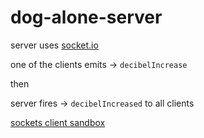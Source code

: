 # dog-alone-server

server uses [socket.io](https://socket.io/)

one of the clients emits -> `decibelIncrease`

then

server fires -> `decibelIncreased` to all clients

[sockets client sandbox](https://amritb.github.io/socketio-client-tool/#url=aHR0cDovL2xvY2FsaG9zdDozMDAwLw==&opt=&events=,decibelIncrease,decibelIncreased)
